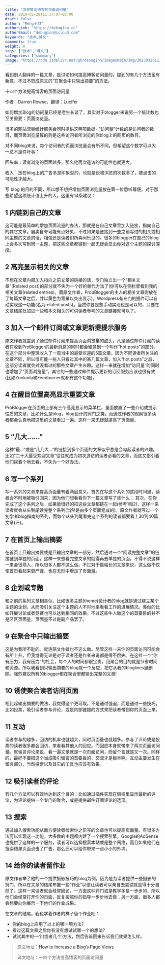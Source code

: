 ```yaml
---
title: "怎样提高博客的页面访问量"
date: 2019-02-28T11:37:07+08:00
draft: false
author: "Meng小羽"
authorLink: "https://debuginn.cn"
authorEmail: "debuginn@icloud.com"
keywords: "技术,博文"
comments: true
weight: 0
tags: ["技术","博文"]
categories: ["summary"]
image: "https://cdn.jsdelivr.net/gh/debuginn/image@main/img/202303261138384.jpg"
---
```


看到别人翻译的一篇文章，是讨论如何提高博客访问量的，提到的有几个方法蛮有新意，不过不赞成原文的“在聚合中只输出摘要”的方法。

十四个方法提高博客的页面访问量

作者：Darren Rowse，翻译：Lucifer

如何增加Blog的访问量已经是老生长谈了，其实对于blogger来说另一个统计数也至关重要：页面浏览量。

很多的网站流量统计服务会同时提供这两项数据- “访问量”计数的是访问者的数目，而页面浏览量算的则是这些访问者所浏览的你blog上的网页的数目。

对不同blog来说，每个访问者的页面浏览量会有所不同，但希望这个数字可以大一总不是件坏事：

回头率：读者浏览的页面越多，那么他再次造访的可能性也就更大。

收入：放在blog上的广告多是印象型的，也就是说被浏览的次数多了，被点击的可能性才越大。

写 blog 的目的不同，所以想不想把增加页面浏览量放在第一位悉听尊便。对于那些希望这项统计值上升的人，这里有14条建议：

## 1 内链到自己的文章

这可能是最简单的增加页面流量的办法，那就是在自己文章里加入链接，指向自己的其它文章。自卖自夸可能有点好笑，不过如果是链接到一些之前写过的相关或相同主题的文章的话，相信还是读者们所喜闻乐见的。很多的blogger在自己的blog上会多次写到同一主题，把这些文章都链到一起无疑会显出你对这个主题的探讨深度。

## 2 高亮显示相关的文章

不想在文章内部加入指向之前文章的链接的话，专门独立出一个“相关文章”(Related post)的部分就不失为一个好的替代方法了(你可以在侧栏里看到我的相关文章(related entries)，而原文作者，ProbBlogger的主人的相关文章则放在了每篇文章之后，并以黄色为背景以突出显示)。Wordpress有专门的插件可以自动实现这一功能(名为related posts)。当然你要是想手动实现也是可以的，只要在文章结尾处加进一些和本文相关的可供读者参考的文章链接就可以了。

## 3 加入一个邮件订阅或文章更新提提示服务

原文作者就尝到了通过邮件订阅来提高页面浏览量的甜头，凡是通过邮件订阅的读者在收到ProBlogger的最新消息的同时都会留意到一个叫作“hot posts”的部分，在这个部分中整理收入了一周当中的最受欢迎的5篇文章。因为不同读者所关注的文章不同，所以很可能一些人只看过其中的某几篇文章，加入“hot posts”之后，这部分读者就会对没看过的那些文章产生兴趣。这样一来就在增加“访问量”的同时也增加了“页面浏览量”。其它的一些通过邮件提示更新的订阅服务应该也很有效(比如Zookoda和Feedburner就都有这个功能)。

## 4 在醒目位置高亮显示重要文章

ProBlogger在页面的上部有三个高亮显示的菜单栏，里面放置了一些介绍或提示性质的文章，比如什么是blog，blog设计的窍门之类。而通过作者的观察很多读者都会认真地把这里的文章看过一遍。这样一来无疑就提高了页面量。

## 5 “几大……”

这种“最…”或是“几几大…”的链接到多个页面的文章似乎总是会勾起读者的兴趣。比如“二十大最受欢迎文章”往往就成为初次造访的读者必看的文章，而这又指引着他们挨着个地去看，不失为一个好办法。

## 6 写一个系列

写一系列的文章来提高页面量有着两层意义。首先在写这个系列的这段时间里，读者会不时地被吸引回来，因为他们想看看你下一篇文章写了些什么； 其次，在你完成了这个系列之后，如果能很好的把这些文章都链在一起(参考1和2)，这样一来读者就会从头到尾读完整个系列(当然是由多个页面组成的)。原文作者就写过一个初学者blog指南的系列，而每个从头到尾看完这个系列的读者都要看上30到40篇文章(汗)。

## 7 在首页上输出摘要

在首页上只输出摘要或是只输出文章的一部分，然后通过一个“阅读完整文章”的链接链到单独的页面，这样一来想看完整文章的就得再去单独的页面。不得不说这样一来会很烦人，所以很多人都不这么做。不过对于篇幅长的文章来说，这么做不仅使首页看起来更严谨，也在无形中增加了页面量。

## 8 企划或专题

和之前的系列文章相类似，比如很多主题(theme)设计者的blog就是通过建立某个主题的企划，从而吸引关注这个主题的人不时地来看看工作的进展情况。类似的比如开展讨论或者竞赛也可以达到相同的效果。不过这些牛人做这个的首要目的并不是区区页面量，页面量不过是副产品罢了。

## 9 在聚合中只输出摘要

这是为我所不耻的。就连原文作者也不这么做。尽管这样一来你的页面访问可能会有所上升，但我觉得无论是对于读者还是作者来说都是得不偿失。在这样一个“你有压力，我有压力”的社会，每个人的时间都很宝贵，用聚合的目的就是节省时间和资源。所以我看到只输出摘要的blog就一个反应，把它从我的bloglines里删除。强烈建议所有的blogger都在聚合里都输出完整的文章!

## 10 诱使聚合读者访问页面

相比起输出摘要的做法，我觉得这个更可取。不是通过强迫，而是通过一些技巧，比如投票，吸引读者参与评论，或是内部链接的方式来把读者带到你的页面上来。

## 11 互动

读者参与的越多，回访的机率也就越大，同时页面量也就越多。参与了评论或是投票的读者很多都会回访，来看看其他人的回应。而回应本身就带来了两次页面访问量。就留言评论来说，看一遍文章就是一次页面访问，而留个言就是又一次。同样的，最好不要把这个当成吸引留言的首要目的，交流才是根本啊。互动主要发生在留言部分，当然投票以及其它的工具也应该有效果。

## 12 吸引读者的评论

有几个方法可以有效地达到这个目的：比如通过插件实现在侧栏里显示最新的评论，为评论提供一个专门的聚合，或是提供邮件订阅评论的选项。

## 13 搜索

通过加入搜索功能从而方便读者检索你之前写的文章也可以提高页面量。有很多方法可以实现这一功能。大多数的主题都内建了一个搜索引擎，Google的AdSense也提供了这样的一个服务，读者可以选择搜索本站或是整个网络，而且如果他们在搜索结果页面点击了广告，那么还可以给你带来一点小小的外块。

## 14 给你的读者留作业

原文作者举了他的一个提供摄影技巧的blog为例，因为是为读者提供一些摄影的窍门，所以在文章的结尾布置一些“作业”以便让读者可以亲自去尝试就显得十分自然了。这样一来读者就会经常回访，一方面这种窍门或是教学多是一步步的，所以他们会经常打开你的页面，反复按照你的指导一步步地去做；另一方面，很多人都会想要向你展示一下他们的作业成果。

在文章的结尾，我也学着作者的样子留个作业吧：

- 你的blog上应用了以上的哪一项方法? 
- 看过这篇文章之后你有没有想试试哪一个的想法? 
- 试试其中的一个(或者几个)方法，然后告诉回来告诉我们效果怎么样。

> 原文地址：[How to Increase a Blog’s Page Views](http://www.problogger.net/archives/2006/06/20/how-to-increase-a-blogs-page-views/)
> 
> 译文地址：十四个方法提高博客的页面访问量